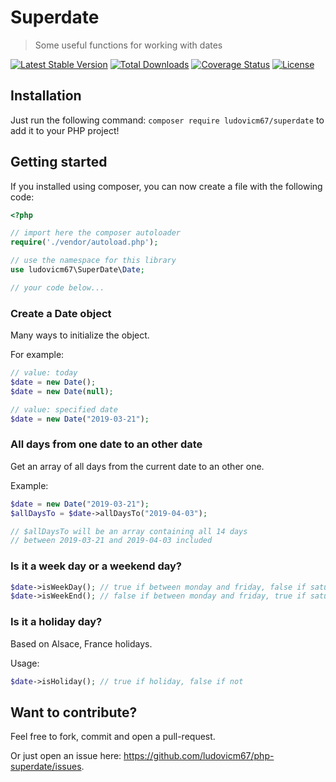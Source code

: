# Superdate

> Some useful functions for working with dates

[![Latest Stable Version](https://poser.pugx.org/ludovicm67/superdate/v/stable)](https://packagist.org/packages/ludovicm67/superdate)
[![Total Downloads](https://poser.pugx.org/ludovicm67/superdate/downloads)](https://packagist.org/packages/ludovicm67/superdate)
[![Coverage Status](https://coveralls.io/repos/github/ludovicm67/php-superdate/badge.svg?branch=master)](https://coveralls.io/github/ludovicm67/php-superdate?branch=master)
[![License](https://poser.pugx.org/ludovicm67/superdate/license)](https://packagist.org/packages/ludovicm67/superdate)

## Installation

Just run the following command: `composer require ludovicm67/superdate`
to add it to your PHP project!

## Getting started

If you installed using composer, you can now create a file with the following code:

```php
<?php

// import here the composer autoloader
require('./vendor/autoload.php');

// use the namespace for this library
use ludovicm67\SuperDate\Date;

// your code below...
```

### Create a Date object

Many ways to initialize the object.

For example:

```php
// value: today
$date = new Date();
$date = new Date(null);

// value: specified date
$date = new Date("2019-03-21");
```

### All days from one date to an other date

Get an array of all days from the current date to an other one.

Example:

```php
$date = new Date("2019-03-21");
$allDaysTo = $date->allDaysTo("2019-04-03");

// $allDaysTo will be an array containing all 14 days
// between 2019-03-21 and 2019-04-03 included
```

### Is it a week day or a weekend day?

```php
$date->isWeekDay(); // true if between monday and friday, false if saturday or sunday
$date->isWeekEnd(); // false if between monday and friday, true if saturday or sunday
```

### Is it a holiday day?

Based on Alsace, France holidays.

Usage:

```php
$date->isHoliday(); // true if holiday, false if not
```

## Want to contribute?

Feel free to fork, commit and open a pull-request.

Or just open an issue here: https://github.com/ludovicm67/php-superdate/issues.
